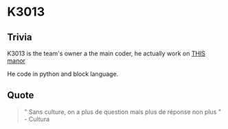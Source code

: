 # K3013
## Trivia
K3013 is the team's owner a the main coder, he actually work on [THIS manor](/works/This%20Manor/)

He code in python and block language.
## Quote
> " Sans culture, on a plus de question
> mais plus de réponse non plus " - Cultura
